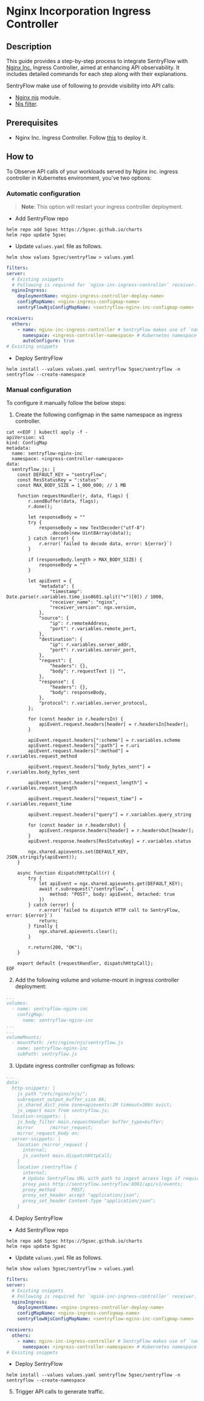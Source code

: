 # Nginx Incorporation Ingress Controller

## Description

This guide provides a step-by-step process to integrate SentryFlow
with [Nginx Inc.](https://docs.nginx.com/nginx-ingress-controller/) Ingress Controller, aimed at enhancing API
observability. It includes detailed commands for each step along with their explanations.

SentryFlow make use of following to provide visibility into API calls:

- [Nginx njs](https://nginx.org/en/docs/njs/) module.
- [Njs filter](../../../../../filter/nginx).

## Prerequisites

- Nginx Inc. Ingress Controller.
  Follow [this](https://docs.nginx.com/nginx-ingress-controller/installation/installing-nic/) to deploy it.

## How to

To Observe API calls of your workloads served by Nginx inc. ingress controller in Kubernetes environment, you've two
options:

### Automatic configuration

> **Note**: This option will restart your ingress controller deployment.

- Add SentryFlow repo

```shell
helm repo add 5gsec https://5gsec.github.io/charts
helm repo update 5gsec
```

- Update `values.yaml` file as follows.

```shell
helm show values 5gsec/sentryflow > values.yaml
```

```yaml
filters:
server:
  # Existing snippets
  # Following is required for `nginx-inc-ingress-controller` receiver.  
  nginxIngress:
    deploymentName: <nginx-ingress-controller-deploy-name>
    configMapName: <nginx-ingress-configmap-name>
    sentryFlowNjsConfigMapName: <sentryflow-nginx-inc-configmap-name>

receivers:
  others:
    - name: nginx-inc-ingress-controller # SentryFlow makes use of `name` to configure receivers. DON'T CHANGE IT.
      namespace: <ingress-controller-namespace> # Kubernetes namespace in which you've deployed the ingress controller.
      autoConfigure: true
# Existing snippets
```

- Deploy SentryFlow

```shell
helm install --values values.yaml sentryflow 5gsec/sentryflow -n sentryflow --create-namespace 
```

### Manual configuration

To configure it manually follow the below steps:

1. Create the following configmap in the same namespace as ingress controller.

```shell
cat <<EOF | kubectl apply -f -
apiVersion: v1
kind: ConfigMap
metadata:
  name: sentryflow-nginx-inc
  namespace: <ingress-controller-namespace>
data:
  sentryflow.js: |
    const DEFAULT_KEY = "sentryFlow";
    const ResStatusKey = ":status"
    const MAX_BODY_SIZE = 1_000_000; // 1 MB
    
    function requestHandler(r, data, flags) {
        r.sendBuffer(data, flags);
        r.done();
        
        let responseBody = ""
        try {
            responseBody = new TextDecoder("utf-8")
                .decode(new Uint8Array(data));
        } catch (error) {
            r.error(`failed to decode data, error: ${error}`)
        }
        
        if (responseBody.length > MAX_BODY_SIZE) {
            responseBody = ""
        }
        
        let apiEvent = {
            "metadata": {
                "timestamp": Date.parse(r.variables.time_iso8601.split("+")[0]) / 1000,
                "receiver_name": "nginx",
                "receiver_version": ngx.version,
            },
            "source": {
                "ip": r.remoteAddress,
                "port": r.variables.remote_port,
            },
            "destination": {
                "ip": r.variables.server_addr,
                "port": r.variables.server_port,
            },
            "request": {
                "headers": {},
                "body": r.requestText || "",
            },
            "response": {
                "headers": {},
                "body": responseBody,
            },
            "protocol": r.variables.server_protocol,
        };
        
        for (const header in r.headersIn) {
            apiEvent.request.headers[header] = r.headersIn[header];
        }
        
        apiEvent.request.headers[":scheme"] = r.variables.scheme
        apiEvent.request.headers[":path"] = r.uri
        apiEvent.request.headers[":method"] = r.variables.request_method
        
        apiEvent.request.headers["body_bytes_sent"] = r.variables.body_bytes_sent
        
        apiEvent.request.headers["request_length"] = r.variables.request_length
        
        apiEvent.request.headers["request_time"] = r.variables.request_time
        
        apiEvent.request.headers["query"] = r.variables.query_string
        
        for (const header in r.headersOut) {
            apiEvent.response.headers[header] = r.headersOut[header];
        }
        apiEvent.response.headers[ResStatusKey] = r.variables.status
        
        ngx.shared.apievents.set(DEFAULT_KEY, JSON.stringify(apiEvent));
    }
    
    async function dispatchHttpCall(r) {
        try {
            let apiEvent = ngx.shared.apievents.get(DEFAULT_KEY);
            await r.subrequest("/sentryflow", {
                method: "POST", body: apiEvent, detached: true
            })
        } catch (error) {
            r.error(`failed to dispatch HTTP call to SentryFlow, error: ${error}`)
            return;
        } finally {
            ngx.shared.apievents.clear();
        }
        
        r.return(200, "OK");
    }
    
    export default {requestHandler, dispatchHttpCall};
EOF
```

2. Add the following volume and volume-mount in ingress controller deployment:

```yaml
...
volumes:
  - name: sentryflow-nginx-inc
    configMap:
      name: sentryflow-nginx-inc
...
...
volumeMounts:
  - mountPath: /etc/nginx/njs/sentryflow.js
    name: sentryflow-nginx-inc
    subPath: sentryflow.js
```

3. Update ingress controller configmap as follows:

```yaml
...
data:
  http-snippets: |
    js_path "/etc/nginx/njs/";
    subrequest_output_buffer_size 8k;
    js_shared_dict_zone zone=apievents:1M timeout=300s evict;
    js_import main from sentryflow.js;
  location-snippets: |
    js_body_filter main.requestHandler buffer_type=buffer;
    mirror      /mirror_request;
    mirror_request_body on;
  server-snippets: |
    location /mirror_request {
      internal;
      js_content main.dispatchHttpCall;
    }
    location /sentryflow {
      internal;
      # Update SentryFlow URL with path to ingest access logs if required.
      proxy_pass http://sentryflow.sentryflow:8081/api/v1/events;
      proxy_method      POST;
      proxy_set_header accept "application/json";
      proxy_set_header Content-Type "application/json";
    }
```

4. Deploy SentryFlow

- Add SentryFlow repo

```shell
helm repo add 5gsec https://5gsec.github.io/charts
helm repo update 5gsec
```

- Update `values.yaml` file as follows.

```shell
helm show values 5gsec/sentryflow > values.yaml
```

```yaml
filters:
server:
  # Existing snippets
  # Following is required for `nginx-inc-ingress-controller` receiver.  
  nginxIngress:
    deploymentName: <nginx-ingress-controller-deploy-name>
    configMapName: <nginx-ingress-configmap-name>
    sentryFlowNjsConfigMapName: <sentryflow-nginx-inc-configmap-name>

receivers:
  others:
    - name: nginx-inc-ingress-controller # SentryFlow makes use of `name` to configure receivers. DON'T CHANGE IT.
      namespace: <ingress-controller-namespace> # Kubernetes namespace in which you've deployed the ingress controller.
# Existing snippets
```

- Deploy SentryFlow

```shell
helm install --values values.yaml sentryflow 5gsec/sentryflow -n sentryflow --create-namespace 
```

5. Trigger API calls to generate traffic.
